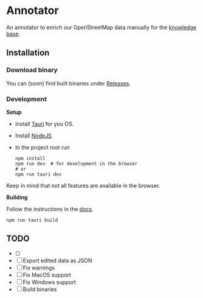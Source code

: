 # Annotator

An annotator to enrich our OpenStreetMap data manually for the [knowledge base]().

## Installation
### Download binary

You can (soon) find built binaries under [Releases](https://github.com/chrispr8/annotator/releases).

### Development

**Setup**
- Install [Tauri](https://tauri.app/v1/guides/getting-started/prerequisites) for you OS.
- Install [NodeJS](https://nodejs.org/en/learn/getting-started/how-to-install-nodejs).


- In the project root run
    ```
    npm install
    npm run dev  # for development in the browser
    # or
    npm run tauri dev
    ```
Keep in mind that not all features are available in the browser.


**Building**

Follow the instructions in the [docs](https://tauri.app/v1/guides/building).

```
npm run tauri build
```

## TODO

- [ ] 
- [ ] Export edited data as JSON
- [ ] Fix warnings
- [ ] Fix MacOS support
- [ ] Fix Windows support
- [ ] Build binaries